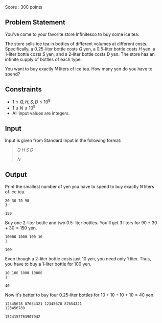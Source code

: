 Score : $300$ points

## Problem Statement

You've come to your favorite store Infinitesco to buy some ice tea.

The store sells ice tea in bottles of different volumes at different costs.
Specifically, a $0.25$-liter bottle costs $Q$ yen, a $0.5$-liter bottle costs $H$ yen, a $1$-liter bottle costs $S$ yen, and a $2$-liter bottle costs $D$ yen.
The store has an infinite supply of bottles of each type.

You want to buy exactly $N$ liters of ice tea. How many yen do you have to spend?

## Constraints

- $1 \leq Q, H, S, D \leq 10^8$
- $1 \leq N \leq 10^9$
- All input values are integers.

## Input

Input is given from Standard Input in the following format:

> $Q$ $H$ $S$ $D$
> 
> $N$

## Output

Print the smallest number of yen you have to spend to buy exactly $N$ liters of ice tea.

```input1
20 30 70 90
3
```

```output1
150
```

Buy one $2$-liter bottle and two $0.5$-liter bottles. You'll get $3$ liters for $90 + 30 + 30 = 150$ yen.

```input2
10000 1000 100 10
1
```

```output2
100
```

Even though a $2$-liter bottle costs just $10$ yen, you need only $1$ liter.
Thus, you have to buy a $1$-liter bottle for $100$ yen.

```input3
10 100 1000 10000
1
```

```output3
40
```

Now it's better to buy four $0.25$-liter bottles for $10 + 10 + 10 + 10 = 40$ yen.

```input4
12345678 87654321 12345678 87654321
123456789
```

```output4
1524157763907942
```